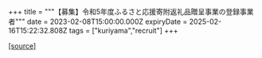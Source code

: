 +++
title = """【募集】令和5年度ふるさと応援寄附返礼品贈呈事業の登録事業者"""
date = 2023-02-08T15:00:00.000Z
expiryDate = 2025-02-16T15:22:32.808Z
tags = ["kuriyama","recruit"]
+++


[[source]](https://www.town.kuriyama.hokkaido.jp/soshiki/31/646.html)
